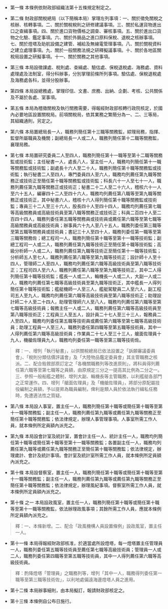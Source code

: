 * 第一條 本條例依財政部組織法第十五條規定制定之。

* 第二條 財政部關稅總局（以下簡稱本局）掌理左列事項：一、關於徵免關稅之核辦、核轉事項。二、關於關稅稅則之研修建議事項。三、關於私運貨物進出口之查緝事項。四、關於進口貨物價格之調查、審核事項。五、關於進出口貨物之化驗、鑑定事項。六、關於外銷品之進口原料保稅、退稅之核辦事項。七、關於燈塔及助航設備之建管、補給及無線電管理事項。八、關於關稅資料之建立處理事項。九、關於一般關務法規之研釋擬議事項。十、關於各地區關稅局設置之研擬事項。十一、關於關務之其他事項。

* 第三條 本局設徵課處、稅則處、查緝處、驗估處、保稅退稅處、海務處、資料處理處及法制室，得分科辦事，分別掌理前條所列事項。驗估處、保稅退稅處及海務處各科，並得分股辦事。

* 第四條 本局設總務處，掌理印信、文書、庶務、出納、企劃、考核、公共關係及不屬於各處、室事項。

* 第五條 本局為稽徵關稅及執行關務需要，得報經財政部核轉行政院核定，於國內必要地區設置關稅局。前項關稅局，依其業務之繁簡分為一、二、三等局，其組織通則，另定之。

* 第六條 本局置總局長一人，職務列簡任第十三職等關務監，綜理局務，指揮、監督所屬職員及機關；副總局長一人或二人，職務列簡任第十二職等關務監，襄理局務。

* 第七條 本局置研究委員二人至四人，職務列簡任第十一職等至第十二職等關務監或技術監；主任秘書一人，處長八人，室主任一人，職務均列簡任第十一職等關務監或技術監；副處長十六人至二十人，職務列簡任第十職等關務監或技術監；執行秘書二人至四人，專門委員四人至六人，職務均列薦任第九職等關務正或技術正至簡任第十職等關務監或技術監；科長六十一人至七十一人，職務列薦任第九職等關務正或技術正；秘書二十二人至二十六人，稽核六十一人至六十五人，編審四十二人至四十六人，職務均列薦任第八職等至第九職等關務正或技術正，其中秘書六人，稽核十六人得列簡任第十職等關務監或技術監；專員三十二人至三十六人，股長四十人至四十四人，職務均列薦任第七職等高級關務員或高級技術員至第八職等關務正或技術正；科員二百四十人至二百四十四人，職務列委任第五職等關務員或技術員或薦任第六職等至第七職等高級關務員或高級技術員；辦事員六十九人至八十五人，職務列委任第三職等至第五職等關務員或技術員；書記三十人至四十人，職務列委任第一職等至第三職等關務佐；總工程司一人，職務列簡任第十職等至第十一職等技術監；副總工程司一人或二人，職務列薦任第九職等技術正至簡任第十職等技術監；高級分析師一人或二人，職務列薦任第九職等技術正至簡任第十一職等技術監；分析師五人至七人，職務列薦任第八職等至第九職等技術正；設計師十人至十四人，管理師二人至四人，職務均列薦任第六職等高級技術員至第八職等技術正；工程司四人至六人，職務列薦任第八職等至第九職等技術正，其中二人得列簡任第十職等技術監；艦長一人或二人，輪機長一人或二人，大副一人或二人，職務均列薦任第七職等高級技術員至第九職等技術正，其中艦長一人得列簡任第十職等技術監；艦艇機師一人至三人，艦艇駕駛員二人至六人，副工程司五人至九人，職務均列薦任第六職等高級技術員至第八職等技術正；助理設計師二十人至二十四人，助理管理師六人至八人，職務均列薦任第六職等至第七職等高級技術員；報務主任一人或二人，職務列薦任第六職等高級技術員至第八職等技術正；工程員三人至五人，設計員二十七人至三十三人，報務員二人至四人，職務均列委任第五職等技術員或薦任第六職等至第七職等高級技術員；助理工程員一人至三人，職務列委任第四職等至第五職等技術員，其中一人得列薦任第六職等高級技術員；作業員二十七人至三十三人，艙面佐理員十九人，機艙佐理員九人，職務均列委任第一職等至第三職等技術佐。

> 釋：一、增列「執行秘書」，以供關稅總局已依法設置之「訴願審議委員會」、「稅則分類估價評議會」及「大陸物品鑑定委員會」其主管職務之核派。二、配合銓敘部原訂定之「各機關職務列等改進原則」，將科員得列薦任第六職等至第七職等之員額，由原規定三分之一提高其比例為二分之一。三、參照一般船艦之體制，增列大副、輪機長等主管職務，以利艦艇各部門之正常運作。四、增列「艙面佐理員」及「機艙佐理員」，將部分原配屬技役編制之員額，予以提昇為職員編制，俾利是類人員於依法執行緝私任務時，免遭適法性之質疑。

* 第八條 本局設人事室，置主任一人，職務列簡任第十職等或簡任第十職等至第十一職等關務監；副主任一人，職務列薦任第九職等或薦任第九職等關務正至簡任第十職等關務監；依法律規定，辦理人事管理事項。人事室所需工作人員，就本條例所定員額內派充之。

* 第九條 本局設會計室及統計室，置會計主任一人、統計主任一人，職務均列簡任第十職等或簡任第十職等至第十一職等關務監；各置副主任一人，職務均列薦任第九職等或薦任第九職等關務正至簡任第十職等關務監；依法律規定，辦理歲計、會計及統計事項。會計室及統計室所需工作人員，就本條例所定員額內派充之。

* 第十條 本局設督察室，置主任一人，職務列簡任第十職等或簡任第十職等至第十一職等關務監；副主任一人，職務列薦任第九職等或薦任第九職等關務正至簡任第十職等關務監；依法律規定，辦理風紀事項。督察室所需工作人員，就本條例所定員額內派充之。

* 第十條 之一 本局設政風室，置主任一人，職務列簡任第十職等或簡任第十職等至第十一職等關務監，依法辦理政風事項；其餘所需工作人員，應就本條例所定員額內派充之。

> 釋：一、本條新增。二、配合「政風機構人員設置條例」設政風室，置主任一人。

* 第十一條 本局得報經財政部核准，於適當處所設燈塔，每一燈塔置主任管理員一人，職務列委任第五職等技術員至薦任第七職等高級技術員；管理員一人或二人，職務列委任第四職等至第五職等技術員，其中一人得列薦任第六職等高級技術員。

> 釋：酌降燈塔「管理員」之職務列等，增列「其中一人，職務得列委任第一職等至第三職等技術佐」，以利地處偏遠海邊燈塔人員之進用。

* 第十二條 本局辦事細則，由本局擬訂，報請財政部核定之。

* 第十三條 本條例自公布日施行。

